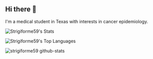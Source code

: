 ## Hi there 👋

I'm a medical student in Texas with interests in cancer epidemiology.

![Strigiforme59's Stats](https://github-readme-stats.vercel.app/api?username=Strigiforme59&theme=vue-dark&show_icons=true&hide_border=true&count_private=true)

![Strigiforme59's Top Languages](https://github-readme-stats.vercel.app/api/top-langs/?username=Strigiforme59&theme=vue-dark&show_icons=true&hide_border=true&layout=compact)

![strigiforme59 github-stats](https://stats.dooboo.io/api/github-stats-advanced?login=strigiforme59)

